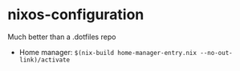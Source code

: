 # nixos-configuration

Much better than a .dotfiles repo

- Home manager: `$(nix-build home-manager-entry.nix --no-out-link)/activate`
